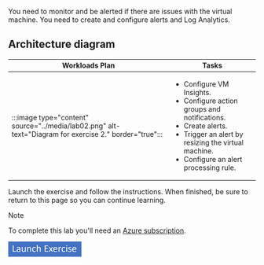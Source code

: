 

You need to monitor and be alerted if there are issues with the virtual machine. You need to create and configure alerts and Log Analytics.

## Architecture diagram

| Workloads Plan  | Tasks|
| --- | --- |
| :::image type="content" source="../media/lab02.png" alt-text="Diagram for exercise 2." border="true"::: | <ul><li>Configure VM Insights. </li><li>Configure action groups and notifications. </li><li>Create alerts. </li><li>Trigger an alert by resizing the virtual machine.</li><li>Configure an alert processing rule.</li></ul> |

Launch the exercise and follow the instructions. When finished, be sure to return to this page so you can continue learning.

> [!NOTE]
> To complete this lab you'll need an [Azure subscription](https://azure.microsoft.com/free/).

[![Button to launch exercise.](../media/launch-exercise.png)](https://go.microsoft.com/fwlink/?linkid=2277722)
